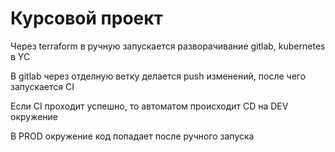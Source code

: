 # Курсовой проект

Через terraform в ручную запускается разворачивание gitlab, kubernetes в YC

В gitlab через отделную ветку делается push изменений, после чего запускается CI

Если CI проходит успешно, то автоматом происходит CD на DEV окружение

В PROD окружение код попадает после ручного запуска



